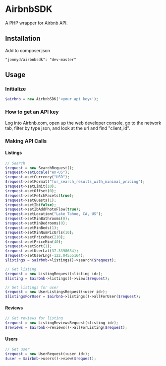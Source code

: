 # AirbnbSDK
A PHP wrapper for Airbnb API.

## Installation
Add to composer.json

```"jonnyd/airbnbsdk": "dev-master"```

## Usage
### Initialize
```php
$airbnb = new AirbnbSDK('<your api key>');
```

### How to get an API key
Log into Airbnb.com, open up the web developer console, go to the network tab, filter by type json, and look at the url and find "client_id".

### Making API Calls

#### Listings
```php
// Search
$request = new SearchRequest();
$request->setLocale("en-US");
$request->setCurrency("USD");
$request->setFormat("for_search_results_with_minimal_pricing");
$request->setLimit(10);
$request->setOffset(0);
$request->setFetchFacets(true);
$request->setGuests(1);
$request->setIb(false);
$request->setIbAddPhotoFlow(true);
$request->setLocation("Lake Tahoe, CA, US");
$request->setMinBathrooms(0);
$request->setMinBedrooms(0);
$request->setMinBeds(1);
$request->setMinNumPicUrls(10);
$request->setPriceMax(210);
$request->setPriceMin(40);
$request->setSort(1);
$request->setUserLat(37.3398634);
$request->setUserLng(-122.04555164);
$listings = $airbnb->listings()->search($request);

// Get listing
$request = new ListingRequest(<listing id>);
$listing = $airbnb->listings()->view($request);

// Get listings for user
$request = new UserListingsRequest(<user id>);
$listingsForUser = $airbnb->listings()->allForUser($request);
```

#### Reviews
```php
// Get reviews for listing
$request = new ListingReviewsRequest(<listing id>);
$reviews = $airbnb->reviews()->allForListing($request);
```

#### Users
```php
// Get user
$request = new UserRequest(<user id>);
$user = $airbnb->users()->view($request);
```

